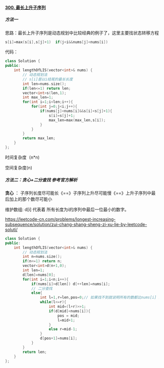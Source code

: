 #### [300. 最长上升子序列](https://leetcode-cn.com/problems/longest-increasing-subsequence/)

##### 方法一

​	思路：最长上升子序列是动态规划中比较经典的例子了，这里主要找状态转移方程

```c++
s[i]=max(s[i],s[j]+1)  if(j<i&&nums[j]<nums[i])
```

代码：

```c++
class Solution {
public:
    int lengthOfLIS(vector<int>& nums) {
        // 动态规划法
        // s[i]是以i结尾的最长长度
        int len=nums.size();
        if(len<=1) return len;
        vector<int>s(len,1);
        int max_len=1;
        for(int i=1;i<len;i++){
            for(int j=0;j<i;j++){
                if(nums[j]<nums[i]&&s[i]<s[j]+1){
                    s[i]=s[j]+1;
                    max_len=max(max_len,s[i]);
                }
            }
        }
        return max_len;
    }
};
```

时间复杂度（n*n)

空间复杂度(n)

##### 方法二：贪心+二分查找 参考官方解析

**贪心** ： 子序列长度尽可能长《==》子序列上升尽可能慢《==》上升子序列中最后加上的那个数尽可能小 

维护数组:  d[i] 代表着 所有长度为i的序列中最后一位最小的数字。

https://leetcode-cn.com/problems/longest-increasing-subsequence/solution/zui-chang-shang-sheng-zi-xu-lie-by-leetcode-soluti/


```c++
class Solution {
public:
    int lengthOfLIS(vector<int>& nums) {
        // 动态规划法   
        int n=nums.size();
        if(n<=1) return n;
        vector<int>d(n+1,0);
        int len=1;
        d[len]=nums[0];
        for(int i=1;i<n;i++){
            if(nums[i]>d[len]) d[++len]=nums[i];
            // 二分查找
            else{
                int l=1,r=len,pos=0;// 如果找不到就说明所有的数都比nums[i] 大，此时要更新d[l],这里将pos设为0；
                while(l<=r){
                    int mid=(l+r)>>1;
                    if(d[mid]<nums[i]){
                        pos = mid;
                        l=mid+1;
                    }
                    else r=mid-1;
                }
                d[pos+1]=nums[i];
            }
        }    
        return len;
    }
};
```

